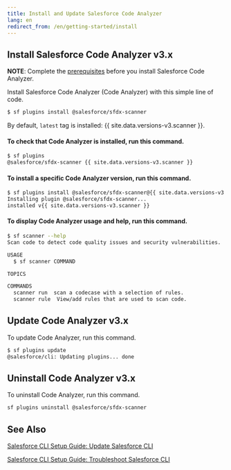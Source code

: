 ```yaml
---
title: Install and Update Salesforce Code Analyzer
lang: en
redirect_from: /en/getting-started/install
---
```


## Install Salesforce Code Analyzer v3.x

**NOTE**: Complete the [prerequisites](./en/v3.x/getting-started/prerequisites/) before you install Salesforce Code Analyzer. 
	
Install Salesforce Code Analyzer (Code Analyzer) with this simple line of code.

```bash
$ sf plugins install @salesforce/sfdx-scanner
```
By default, `latest` tag is installed: {{ site.data.versions-v3.scanner }}. 

#### To check that Code Analyzer is installed, run this command.

```bash
$ sf plugins
@salesforce/sfdx-scanner {{ site.data.versions-v3.scanner }}
```

#### To install a specific Code Analyzer version, run this command.

```bash
$ sf plugins install @salesforce/sfdx-scanner@{{ site.data.versions-v3.scanner }}
Installing plugin @salesforce/sfdx-scanner... 
installed v{{ site.data.versions-v3.scanner }}
``` 

#### To display Code Analyzer usage and help, run this command.

```bash
$ sf scanner --help
Scan code to detect code quality issues and security vulnerabilities.

USAGE
  $ sf scanner COMMAND

TOPICS

COMMANDS
  scanner run  scan a codecase with a selection of rules.
  scanner rule  View/add rules that are used to scan code.

```
## Update Code Analyzer v3.x

To update Code Analyzer, run this command.

```bash
$ sf plugins update
@salesforce/cli: Updating plugins... done
```
## Uninstall Code Analyzer v3.x

To uninstall Code Analyzer, run this command.

```bash
sf plugins uninstall @salesforce/sfdx-scanner
```

## See Also

[Salesforce CLI Setup Guide: Update Salesforce CLI](https://developer.salesforce.com/docs/atlas.en-us.sfdx_setup.meta/sfdx_setup/sfdx_setup_update_cli.htm#sfdx_setup_update_cli)

[Salesforce CLI Setup Guide: Troubleshoot Salesforce CLI](https://developer.salesforce.com/docs/atlas.en-us.sfdx_setup.meta/sfdx_setup/sfdx_setup_troubleshoot.htm)
